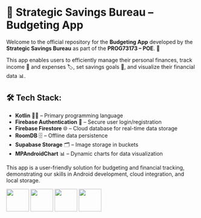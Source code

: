 # 📱 **Strategic Savings Bureau – Budgeting App**

Welcome to the official repository for the **Budgeting App** developed by the **Strategic Savings Bureau** as part of the **PROG73173 – POE**. 💼

This app enables users to efficiently manage their personal finances, track income 💸 and expenses 🏷️, set savings goals 🎯, and visualize their financial data 📊.

## 🛠️ **Tech Stack**:

- **Kotlin** 🧑‍💻 – Primary programming language
- **Firebase Authentication** 🔐 – Secure user login/registration
- **Firebase Firestore** 🌐 – Cloud database for real-time data storage
- **RoomDB** 🗄️ – Offline data persistence
- **Supabase Storage** 🗂️ – Image storage in buckets
- **MPAndroidChart** 📊 – Dynamic charts for data visualization

This app is a user-friendly solution for budgeting and financial tracking, demonstrating our skills in Android development, cloud integration, and local storage.
<p align="left">
<img src="https://cdn.jsdelivr.net/gh/devicons/devicon@latest/icons/kotlin/kotlin-plain-wordmark.svg" height = "60"/>
<img src="https://cdn.jsdelivr.net/gh/devicons/devicon@latest/icons/androidstudio/androidstudio-original.svg" height = "60" />
<img src="https://cdn.jsdelivr.net/gh/devicons/devicon@latest/icons/firebase/firebase-original.svg" height = "60" />
<img src="https://cdn.jsdelivr.net/gh/devicons/devicon@latest/icons/supabase/supabase-original.svg" height = "60" />     
</p>
